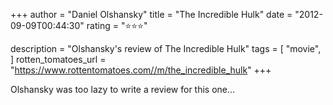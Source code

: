 +++
author = "Daniel Olshansky"
title = "The Incredible Hulk"
date = "2012-09-09T00:44:30"
rating = "⭐⭐⭐"

description = "Olshansky's review of The Incredible Hulk"
tags = [
    "movie",
]
rotten_tomatoes_url = "https://www.rottentomatoes.com//m/the_incredible_hulk"
+++

Olshansky was too lazy to write a review for this one...
